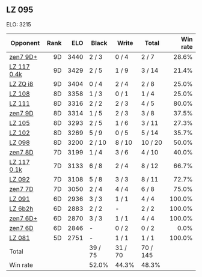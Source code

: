 ## LZ 095 ##

ELO: 3215

Opponent | Rank | ELO | Black | Write | Total | Win rate
---------|-----:|----:|-------|-------|-------|-------:
[zen7 9D+](zen7%209D+.md) | 9D | 3440 | 2 / 3 | 0 / 4 | 2 / 7 | 28.6%
[LZ 117 0.4k](LZ%20117%200.4k.md) | 9D | 3429 | 2 / 5 | 1 / 9 | 3 / 14 | 21.4%
[LZ ZQ i8](LZ%20ZQ%20i8.md) | 9D | 3404 | 0 / 4 | 2 / 4 | 2 / 8 | 25.0%
[LZ 108](LZ%20108.md) | 8D | 3358 | 1 / 3 | 0 / 1 | 1 / 4 | 25.0%
[LZ 111](LZ%20111.md) | 8D | 3316 | 2 / 2 | 2 / 3 | 4 / 5 | 80.0%
[zen7 9D](zen7%209D.md) | 8D | 3314 | 1 / 5 | 2 / 3 | 3 / 8 | 37.5%
[LZ 105](LZ%20105.md) | 8D | 3293 | 2 / 5 | 1 / 6 | 3 / 11 | 27.3%
[LZ 102](LZ%20102.md) | 8D | 3269 | 5 / 9 | 0 / 5 | 5 / 14 | 35.7%
[LZ 098](LZ%20098.md) | 8D | 3200 | 2 / 10 | 8 / 10 | 10 / 20 | 50.0%
[zen7 8D](zen7%208D.md) | 7D | 3199 | 1 / 4 | 3 / 6 | 4 / 10 | 40.0%
[LZ 117 0.1k](LZ%20117%200.1k.md) | 7D | 3133 | 6 / 8 | 2 / 4 | 8 / 12 | 66.7%
[LZ 092](LZ%20092.md) | 7D | 3108 | 5 / 8 | 3 / 3 | 8 / 11 | 72.7%
[zen7 7D](zen7%207D.md) | 7D | 3050 | 2 / 4 | 4 / 4 | 6 / 8 | 75.0%
[LZ 091](LZ%20091.md) | 6D | 2936 | 3 / 3 | 1 / 1 | 4 / 4 | 100.0%
[LZ 6b2h](LZ%206b2h.md) | 6D | 2883 | 2 / 2 | - | 2 / 2 | 100.0%
[zen7 6D+](zen7%206D+.md) | 6D | 2870 | 3 / 3 | 1 / 1 | 4 / 4 | 100.0%
[zen7 6D](zen7%206D.md) | 6D | 2846 | - | 0 / 2 | 0 / 2 | 0.0%
[LZ 081](LZ%20081.md) | 5D | 2751 | - | 1 / 1 | 1 / 1 | 100.0%
Total | | | 39 / 75 | 31 / 70 | 70 / 145 | 
Win rate| | | 52.0% | 44.3% | 48.3% | 

